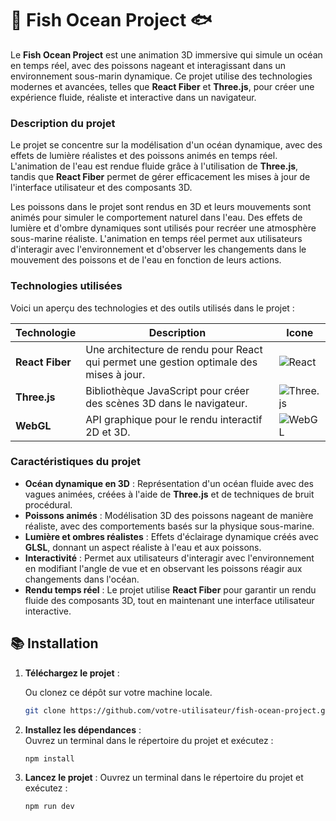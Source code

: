 # 🌊 **Fish Ocean Project** 🐟

Le **Fish Ocean Project** est une animation 3D immersive qui simule un océan en temps réel, avec des poissons nageant et interagissant dans un environnement sous-marin dynamique. Ce projet utilise des technologies modernes et avancées, telles que **React Fiber** et **Three.js**, pour créer une expérience fluide, réaliste et interactive dans un navigateur.

### **Description du projet**

Le projet se concentre sur la modélisation d'un océan dynamique, avec des effets de lumière réalistes et des poissons animés en temps réel. L'animation de l'eau est rendue fluide grâce à l'utilisation de **Three.js**, tandis que **React Fiber** permet de gérer efficacement les mises à jour de l'interface utilisateur et des composants 3D.

Les poissons dans le projet sont rendus en 3D et leurs mouvements sont animés pour simuler le comportement naturel dans l'eau. Des effets de lumière et d'ombre dynamiques sont utilisés pour recréer une atmosphère sous-marine réaliste. L'animation en temps réel permet aux utilisateurs d'interagir avec l'environnement et d'observer les changements dans le mouvement des poissons et de l'eau en fonction de leurs actions.

### **Technologies utilisées**

Voici un aperçu des technologies et des outils utilisés dans le projet :

| Technologie      | Description                                                                                   | Icone                                                                        |
|------------------|-----------------------------------------------------------------------------------------------|------------------------------------------------------------------------------|
| **React Fiber**  | Une architecture de rendu pour React qui permet une gestion optimale des mises à jour.        | ![React](https://upload.wikimedia.org/wikipedia/commons/a/a7/React-icon.svg) |
| **Three.js**     | Bibliothèque JavaScript pour créer des scènes 3D dans le navigateur.                          | ![Three.js](https://threejs.org/favicon.ico)                                 |    
| **WebGL**        | API graphique pour le rendu interactif 2D et 3D.                                              | ![WebGL](https://img.icons8.com/ios-filled/50/000000/webgl.png)              |

### **Caractéristiques du projet**

- **Océan dynamique en 3D** : Représentation d'un océan fluide avec des vagues animées, créées à l'aide de **Three.js** et de techniques de bruit procédural.
- **Poissons animés** : Modélisation 3D des poissons nageant de manière réaliste, avec des comportements basés sur la physique sous-marine.
- **Lumière et ombres réalistes** : Effets d'éclairage dynamique créés avec **GLSL**, donnant un aspect réaliste à l'eau et aux poissons.
- **Interactivité** : Permet aux utilisateurs d'interagir avec l'environnement en modifiant l'angle de vue et en observant les poissons réagir aux changements dans l'océan.
- **Rendu temps réel** : Le projet utilise **React Fiber** pour garantir un rendu fluide des composants 3D, tout en maintenant une interface utilisateur interactive.

## 📚 **Installation**  

1. **Téléchargez le projet** :
   
   Ou clonez ce dépôt sur votre machine locale.
   ```bash
   git clone https://github.com/votre-utilisateur/fish-ocean-project.git
2. **Installez les dépendances** :  
   Ouvrez un terminal dans le répertoire du projet et exécutez :  
   ```bash
   npm install

3. **Lancez le projet** :
   Ouvrez un terminal dans le répertoire du projet et exécutez :
   ```bash
   npm run dev
  
